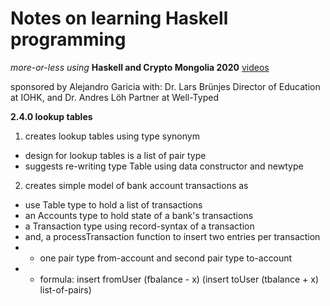 # Notes on learning Haskell programming 
_more-or-less using_ **Haskell and Crypto Mongolia 2020** [videos]

sponsored by Alejandro Garicia
with: Dr. Lars Brünjes Director of Education at IOHK, and Dr. Andres Löh Partner at Well-Typed

**2.4.0 lookup tables**
1. creates lookup tables using type synonym
  - design for lookup tables is a list of pair type
  - suggests re-writing type Table using data constructor and newtype
2. creates simple model of bank account transactions as
 - use Table type to hold a list of transactions
 - an Accounts type to hold state of a bank's transactions
 - a Transaction type using record-syntax of a transaction
 - and, a processTransaction function to insert two entries per transaction
 - - one pair type from-account and second pair type to-account
 - - formula: insert fromUser (fbalance - x)  (insert toUser (tbalance + x) list-of-pairs)

[//]: # 
   [videos]: <https://www.youtube.com/playlist?list=PLJ3w5xyG4JWmBVIigNBytJhvSSfZZzfTm>


